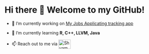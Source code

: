 <h1>Hi there 👋 Welcome to my GitHub!</h1>


- 🔭 I’m currently working on [My Jobs Applicating tracking app](https://github.com/shyamkumarpatel/job-compare-app)

- 🌱 I’m currently learning **R, C++, LLVM, Java**

- 📫 Reach out to me via <a href="https://www.linkedin.com/in/shyamkumar-patel" target="blank"><img align="center" src="https://raw.githubusercontent.com/rahuldkjain/github-profile-readme-generator/master/src/images/icons/Social/linked-in-alt.svg" alt="Shyam Patel" height="30" width="40" /></a>